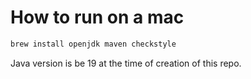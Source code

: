 # How to run on a mac

```bash
brew install openjdk maven checkstyle
```

Java version is be 19 at the time of creation of this repo.

